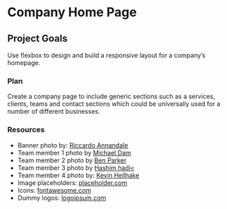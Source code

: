 # Company Home Page

## Project Goals

Use flexbox to design and build a responsive layout for a company’s homepage.

### Plan

Create a company page to include generic sections such as a services, clients, teams and contact sections which could be universally used for a number of different businesses.

### Resources
  
* Banner photo by: [Riccardo Annandale](https://unsplash.com/@pavement_special)
* Team member 1 photo by [Michael Dam](https://unsplash.com/@michaeldam?utm_source=unsplash&utm_medium=referral&utm_content=creditCopyText)
* Team member 2 photo by [Ben Parker](https://unsplash.com/@brokenlenscap?utm_source=unsplash&utm_medium=referral&utm_content=creditCopyText)
* Team member 3 photo by [Hashim hadi<](https://unsplash.com/@hashimhadi?utm_source=unsplash&utm_medium=referral&utm_content=creditCopyText)
* Team member 4 photo by: [Kevin Hellhake](https://unsplash.com/@coast77?utm_source=unsplash&utm_medium=referral&utm_content=creditCopyText)
* Image placeholders: [placeholder.com](https://placeholder.com/)
* Icons: [fontawesome.com](https://fontawesome.com/)
* Dummy logos: [logoipsum.com](https://logoipsum.com/)